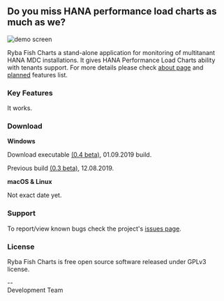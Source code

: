 ## Do you miss HANA performance load charts as much as we?
![demo screen](http://rybafish.github.io/demoscreen.png)

Ryba Fish Charts a stand-alone application for monitoring of multitanant HANA MDC installations. It gives HANA Performance Load Charts ability with tenants support. For more details please check [about page](/about) and [planned](/todo) features list.

### Key Features
It works.

### Download
**Windows**

Download executable [(0.4 beta)](https://github.com/rybafish/rybafish/releases/download/04/RybaFish_04.7z), 01.09.2019 build. 

Previous build [(0.3 beta)](https://github.com/rybafish/rybafish/releases/download/03/RybaFish_03.7z), 12.08.2019. 

**macOS & Linux**

Not exact date yet.

### Support
To report/view known bugs check the project's [issues page](https://github.com/rybafish/rybafish/issues).

### License
Ryba Fish Charts is free open source software released under GPLv3 license.

--  
Development Team
